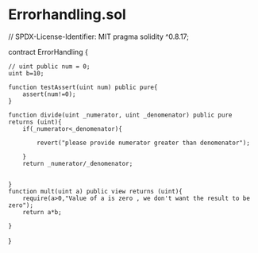 # Errorhandling.sol
// SPDX-License-Identifier: MIT
pragma solidity ^0.8.17;

contract ErrorHandling {

    // uint public num = 0;
    uint b=10;

    function testAssert(uint num) public pure{
        assert(num!=0);
    }

    function divide(uint _numerator, uint _denomenator) public pure returns (uint){
        if(_numerator<_denomenator){

            revert("please provide numerator greater than denomenator");

        }
        return _numerator/_denomenator;


    }
    function mult(uint a) public view returns (uint){
        require(a>0,"Value of a is zero , we don't want the result to be zero");
        return a*b;

    }

}
